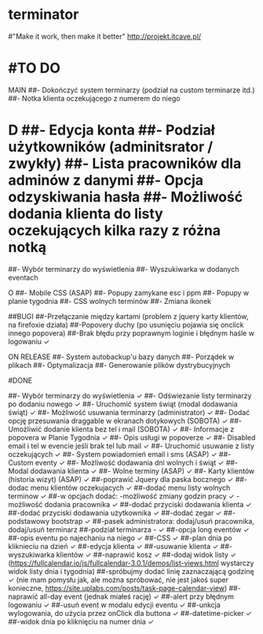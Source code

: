 # terminator
#"Make it work, then make it better"
http://projekt.itcave.pl/

#TO DO
==============================
MAIN
##- Dokończyć system terminarzy (podział na custom terminarze itd.)
##- Notka klienta oczekującego z numerem do niego

D
##- Edycja konta
##- Podział użytkowników (adminitsrator / zwykły)
##- Lista pracowników dla adminów z danymi
##- Opcja odzyskiwania hasła
##- Możliwość dodania klienta do listy oczekujących kilka razy z różna notką
=======
##- Wybór terminarzy do wyświetlenia
##- Wyszukiwarka w dodanych eventach

O
##- Mobile CSS (ASAP)
##- Popupy zamykane esc i ppm
##- Popupy w planie tygodnia
##- CSS wolnych terminów
##- Zmiana ikonek

##BUGI
##-Przełączanie między kartami (problem z jquery karty klientów, na firefoxie działa)
##-Popovery duchy (po usunięciu pojawia się onclick innego popovera)
##-Brak błędu przy poprawnym loginie i błędnym haśle w logowaniu ✓

ON RELEASE
##- System autobackup'u bazy danych
##- Porządek w plikach
##- Optymalizacja
##- Generowanie plików dystrybucyjnych

#DONE

##- Wybór terminarzy do wyświetlenia ✓
##- Odświezanie listy terminarzy po dodaniu nowego ✓
##- Uruchomić system świąt (modal dodawania świąt) ✓
##- Możliwość usuwania terminarzy (administrator) ✓
##- Dodać opcję przesuwania draggable w ekranach dotykowych (SOBOTA) ✓
##- Umożliwić dodanie klienta bez tel i mail (SOBOTA) ✓
##- Informacje z popovera w Planie Tygodnia ✓
##- Opis usługi w popoverze ✓
##- Disabled email i tel w evencie jeśli brak tel lub mail ✓
##- Uruchomić usuwanie z listy oczekujących ✓
##- System powiadomień email i sms (ASAP) ✓
##- Custom eventy ✓
##- Możliwość dodawania dni wolnych i świąt ✓
##- Modal dodawania klienta ✓
##- Wolne terminy (ASAP) ✓
##- Karty klientów (historia wizyt) (ASAP) ✓
##-poprawić Jquery dla paska bocznego ✓
##-dodac menu klientów oczekujacych ✓
##-dodać menu listy wolnych terminow ✓
##-w opcjach dodać:
-możliwość zmiany godzin pracy ✓
-możliwość dodania pracownika ✓
##-dodać przyciski dodawania klienta ✓
##-dodać przyciski dodawania użytkownika ✓
##-dodać zegar ✓
##-podstawowy bootstrap ✓
##-pasek administratora: dodaj/usuń pracownika, dodaj/usuń terminarz
##-podział terminarza - ✓
##-opcja long eventów ✓
##-opis eventu po najechaniu na niego ✓
##-CSS ✓
##-plan dnia po kliknieciu na dzień ✓
##-edycja klienta ✓
##-usuwanie klienta ✓
##-wyszukiwarka klientów ✓
##-naprawić kosz ✓
##-dodaj widok listy ✓
(https://fullcalendar.io/js/fullcalendar-3.0.1/demos/list-views.html wystarczy widok listy dnia i tygodnia)
##-spróbujmy dodać linię zaznaczającą godzinę ✓
(nie mam pomysłu jak, ale można spróbować, nie jest jakoś super konieczne, https://site.uplabs.com/posts/task-page-calendar-view)
##-naprawić all-day event (jednak miałeś rację) ✓
##-alert przy błędnym logowaniu ✓
##-usuń event w modalu edycji eventu ✓
##-unkcja wylogowania, do użycia przez onClick dla buttona ✓
##-datetime-picker ✓
##-widok dnia po kliknięciu na numer dnia ✓
